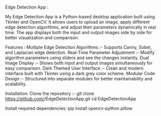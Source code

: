 Edge Detection App :

My Edge Detection App is a Python-based desktop application built using Tkinter and OpenCV.
It allows users to upload an image, apply different edge detection algorithms, and adjust their parameters dynamically in real time.
The app displays both the input and output images side by side for better visualization and comparison.

Features :
Multiple Edge Detection Algorithms :-
Supports Canny, Sobel, and Laplacian edge detection.
Real-Time Parameter Adjustment :-
Modify algorithm parameters using sliders and see the changes instantly.
Dual Image Display :-
Shows both input and output images simultaneously for easy comparison.
Dark Themed User Interface :-
Clean and modern interface built with Tkinter using a dark grey color scheme.
Modular Code Design :-
Structured into separate modules for better maintainability and scalability.


Installation:
Clone the repository :-
git clone https://github.com/<wagonkun>/EdgeDetectionApp.git
cd EdgeDetectionApp

Install required dependencies:
pip install opencv-python pillow
